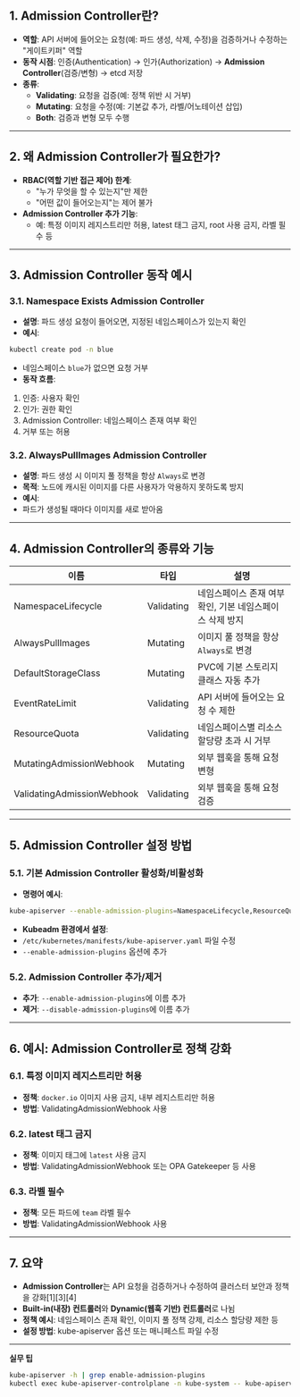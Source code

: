 ## 1. Admission Controller란?

- **역할**: API 서버에 들어오는 요청(예: 파드 생성, 삭제, 수정)을 검증하거나 수정하는 "게이트키퍼" 역할
- **동작 시점**: 인증(Authentication) → 인가(Authorization) → **Admission Controller**(검증/변형) → etcd 저장
- **종류**:
  - **Validating**: 요청을 검증(예: 정책 위반 시 거부)
  - **Mutating**: 요청을 수정(예: 기본값 추가, 라벨/어노테이션 삽입)
  - **Both**: 검증과 변형 모두 수행

---

## 2. 왜 Admission Controller가 필요한가?

- **RBAC(역할 기반 접근 제어) 한계**:  
  - "누가 무엇을 할 수 있는지"만 제한
  - "어떤 값이 들어오는지"는 제어 불가
- **Admission Controller 추가 기능**:
  - 예: 특정 이미지 레지스트리만 허용, latest 태그 금지, root 사용 금지, 라벨 필수 등

---

## 3. Admission Controller 동작 예시

### 3.1. Namespace Exists Admission Controller

- **설명**: 파드 생성 요청이 들어오면, 지정된 네임스페이스가 있는지 확인
- **예시**:
  
```bash
kubectl create pod -n blue
```

- 네임스페이스 `blue`가 없으면 요청 거부
- **동작 흐름**:
1. 인증: 사용자 확인
2. 인가: 권한 확인
3. Admission Controller: 네임스페이스 존재 여부 확인
4. 거부 또는 허용

### 3.2. AlwaysPullImages Admission Controller

- **설명**: 파드 생성 시 이미지 풀 정책을 항상 `Always`로 변경
- **목적**: 노드에 캐시된 이미지를 다른 사용자가 악용하지 못하도록 방지
- **예시**:  
- 파드가 생성될 때마다 이미지를 새로 받아옴

---

## 4. Admission Controller의 종류와 기능

| 이름                                | 타입         | 설명                                                         |
|-------------------------------------|-------------|------------------------------------------------------------|
| NamespaceLifecycle                  | Validating  | 네임스페이스 존재 여부 확인, 기본 네임스페이스 삭제 방지         |
| AlwaysPullImages                    | Mutating    | 이미지 풀 정책을 항상 `Always`로 변경                        |
| DefaultStorageClass                 | Mutating    | PVC에 기본 스토리지 클래스 자동 추가                         |
| EventRateLimit                      | Validating  | API 서버에 들어오는 요청 수 제한                             |
| ResourceQuota                       | Validating  | 네임스페이스별 리소스 할당량 초과 시 거부                     |
| MutatingAdmissionWebhook            | Mutating    | 외부 웹훅을 통해 요청 변형                                   |
| ValidatingAdmissionWebhook          | Validating  | 외부 웹훅을 통해 요청 검증                                   |

---

## 5. Admission Controller 설정 방법

### 5.1. 기본 Admission Controller 활성화/비활성화

- **명령어 예시**:
```bash
kube-apiserver --enable-admission-plugins=NamespaceLifecycle,ResourceQuota
```

- **Kubeadm 환경에서 설정**:
- `/etc/kubernetes/manifests/kube-apiserver.yaml` 파일 수정
- `--enable-admission-plugins` 옵션에 추가

### 5.2. Admission Controller 추가/제거

- **추가**: `--enable-admission-plugins`에 이름 추가
- **제거**: `--disable-admission-plugins`에 이름 추가

---

## 6. 예시: Admission Controller로 정책 강화

### 6.1. 특정 이미지 레지스트리만 허용

- **정책**: `docker.io` 이미지 사용 금지, 내부 레지스트리만 허용
- **방법**: ValidatingAdmissionWebhook 사용

### 6.2. latest 태그 금지

- **정책**: 이미지 태그에 `latest` 사용 금지
- **방법**: ValidatingAdmissionWebhook 또는 OPA Gatekeeper 등 사용

### 6.3. 라벨 필수

- **정책**: 모든 파드에 `team` 라벨 필수
- **방법**: ValidatingAdmissionWebhook 사용

---

## 7. 요약

- **Admission Controller**는 API 요청을 검증하거나 수정하여 클러스터 보안과 정책을 강화[1][3][4]
- **Built-in(내장) 컨트롤러**와 **Dynamic(웹훅 기반) 컨트롤러**로 나뉨
- **정책 예시**: 네임스페이스 존재 확인, 이미지 풀 정책 강제, 리소스 할당량 제한 등
- **설정 방법**: kube-apiserver 옵션 또는 매니페스트 파일 수정

---

**실무 팁**  
```bash
kube-apiserver -h | grep enable-admission-plugins
kubectl exec kube-apiserver-controlplane -n kube-system -- kube-apiserver -h | grep enable-admission-plugins
```

